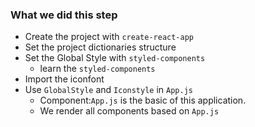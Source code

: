 ### What we did this step
- Create the project with `create-react-app`
- Set the project dictionaries structure
- Set the Global Style with `styled-components`
    - learn the `styled-components`
- Import the iconfont
- Use `GlobalStyle` and `Iconstyle` in `App.js`
    - Component:`App.js` is the basic of this application.  
    - We render all components based on `App.js`
    